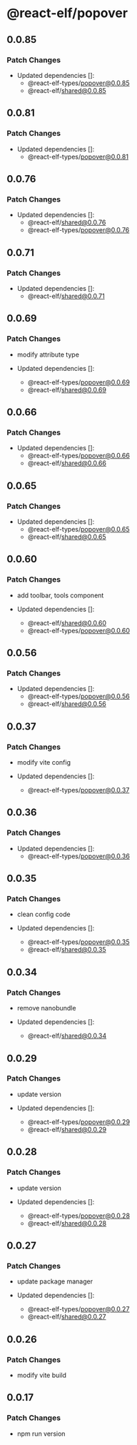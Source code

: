 # @react-elf/popover

## 0.0.85

### Patch Changes

- Updated dependencies []:
  - @react-elf-types/popover@0.0.85
  - @react-elf/shared@0.0.85

## 0.0.81

### Patch Changes

- Updated dependencies []:
  - @react-elf-types/popover@0.0.81

## 0.0.76

### Patch Changes

- Updated dependencies []:
  - @react-elf/shared@0.0.76
  - @react-elf-types/popover@0.0.76

## 0.0.71

### Patch Changes

- Updated dependencies []:
  - @react-elf/shared@0.0.71

## 0.0.69

### Patch Changes

- modify attribute type

- Updated dependencies []:
  - @react-elf-types/popover@0.0.69
  - @react-elf/shared@0.0.69

## 0.0.66

### Patch Changes

- Updated dependencies []:
  - @react-elf-types/popover@0.0.66
  - @react-elf/shared@0.0.66

## 0.0.65

### Patch Changes

- Updated dependencies []:
  - @react-elf-types/popover@0.0.65
  - @react-elf/shared@0.0.65

## 0.0.60

### Patch Changes

- add toolbar, tools component

- Updated dependencies []:
  - @react-elf/shared@0.0.60
  - @react-elf-types/popover@0.0.60

## 0.0.56

### Patch Changes

- Updated dependencies []:
  - @react-elf-types/popover@0.0.56
  - @react-elf/shared@0.0.56

## 0.0.37

### Patch Changes

- modify vite config

- Updated dependencies []:
  - @react-elf-types/popover@0.0.37

## 0.0.36

### Patch Changes

- Updated dependencies []:
  - @react-elf-types/popover@0.0.36

## 0.0.35

### Patch Changes

- clean config code

- Updated dependencies []:
  - @react-elf-types/popover@0.0.35
  - @react-elf/shared@0.0.35

## 0.0.34

### Patch Changes

- remove nanobundle

- Updated dependencies []:
  - @react-elf/shared@0.0.34

## 0.0.29

### Patch Changes

- update version

- Updated dependencies []:
  - @react-elf-types/popover@0.0.29
  - @react-elf/shared@0.0.29

## 0.0.28

### Patch Changes

- update version

- Updated dependencies []:
  - @react-elf-types/popover@0.0.28
  - @react-elf/shared@0.0.28

## 0.0.27

### Patch Changes

- update package manager

- Updated dependencies []:
  - @react-elf-types/popover@0.0.27
  - @react-elf/shared@0.0.27

## 0.0.26

### Patch Changes

- modify vite build

## 0.0.17

### Patch Changes

- npm run version
